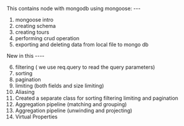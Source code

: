 This contains node with mongodb using mongoose: ---

1. mongoose intro
2. creating schema
3. creating tours
4. performing crud operation
5. exporting and deleting data from local file to mongo db

New in this ----

6. filtering ( we use req.query to read the query parameters)
7. sorting
8. pagination
9. limiting (both fields and size limiting)
10. Aliasing
11. Created a separate class for sorting filtering limiting and pagination
12. Aggregation pipeline (matching and grouping)
13. Aggregation pipeline (unwinding and projecting)
14. Virtual Properties
